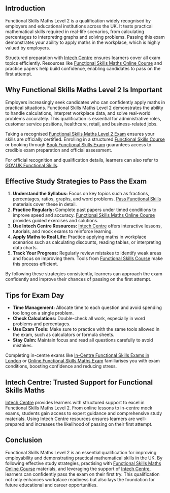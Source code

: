 ## **Introduction**

Functional Skills Maths Level 2 is a qualification widely recognised by employers and educational institutions across the UK. It tests practical mathematical skills required in real-life scenarios, from calculating percentages to interpreting graphs and solving problems. Passing this exam demonstrates your ability to apply maths in the workplace, which is highly valued by employers.

Structured preparation with [Intech Centre](https://www.intechcentre.co.uk) ensures learners cover all exam topics efficiently. Resources like [Functional Skills Maths Online Course](https://www.examcentre.co.uk/functional-skills-maths-online-course) and practice papers help build confidence, enabling candidates to pass on the first attempt.

## **Why Functional Skills Maths Level 2 Is Important**

Employers increasingly seek candidates who can confidently apply maths in practical situations. Functional Skills Maths Level 2 demonstrates the ability to handle calculations, interpret workplace data, and solve real-world problems accurately. This qualification is essential for administrative roles, customer service positions, healthcare, retail, and business-related jobs.

Taking a recognised [Functional Skills Maths Level 2 Exam](https://www.examcentre.co.uk/functional-skills-maths-level-2-exam) ensures your skills are officially certified. Enrolling in a structured [Functional Skills Course](https://www.examcentre.co.uk/functional-skills-course) or booking through [Book Functional Skills Exam](https://www.examcentre.co.uk/book-functional-skills-exam) guarantees access to credible exam preparation and official assessment.

For official recognition and qualification details, learners can also refer to [GOV.UK Functional Skills](https://www.gov.uk/functional-skills).

## **Effective Study Strategies to Pass the Exam**

1. **Understand the Syllabus:** Focus on key topics such as fractions, percentages, ratios, graphs, and word problems. [Pass Functional Skills](https://www.examcentre.co.uk/pass-functional-skills) materials cover these in detail.
2. **Practice Regularly:** Complete past papers under timed conditions to improve speed and accuracy. [Functional Skills Maths Online Course](https://www.examcentre.co.uk/functional-skills-maths-online-course) provides guided exercises and solutions.
3. **Use Intech Centre Resources:** [Intech Centre](https://www.intechcentre.co.uk) offers interactive lessons, tutorials, and mock exams to reinforce learning.
4. **Apply Maths to Real Life:** Practice applying maths in workplace scenarios such as calculating discounts, reading tables, or interpreting data charts.
5. **Track Your Progress:** Regularly review mistakes to identify weak areas and focus on improving them. Tools from [Functional Skills Course](https://www.examcentre.co.uk/functional-skills-course) make this process efficient.

By following these strategies consistently, learners can approach the exam confidently and improve their chances of passing on the first attempt.

## **Tips for Exam Day**

* **Time Management:** Allocate time to each question and avoid spending too long on a single problem.
* **Check Calculations:** Double-check all work, especially in word problems and percentages.
* **Use Exam Tools:** Make sure to practice with the same tools allowed in the exam, such as calculators or formula sheets.
* **Stay Calm:** Maintain focus and read all questions carefully to avoid mistakes.

Completing in-centre exams like [In-Centre Functional Skills Exams in London](https://www.examcentre.co.uk/in-centre-functional-skills-exams-in-london) or [Online Functional Skills Maths Exam](https://www.examcentre.co.uk/online-functional-skills-maths-exam) familiarises you with exam conditions, boosting confidence and reducing stress.

## **Intech Centre: Trusted Support for Functional Skills Maths**

[Intech Centre](https://www.intechcentre.co.uk) provides learners with structured support to excel in Functional Skills Maths Level 2. From online lessons to in-centre mock exams, students gain access to expert guidance and comprehensive study materials. Using Intech Centre resources ensures learners are well-prepared and increases the likelihood of passing on their first attempt.

## **Conclusion**

Functional Skills Maths Level 2 is an essential qualification for improving employability and demonstrating practical mathematical skills in the UK. By following effective study strategies, practising with [Functional Skills Maths Online Course](https://www.examcentre.co.uk/functional-skills-maths-online-course) materials, and leveraging the support of [Intech Centre](https://www.intechcentre.co.uk), learners can confidently pass the exam on their first try. This qualification not only enhances workplace readiness but also lays the foundation for future educational and career opportunities.

